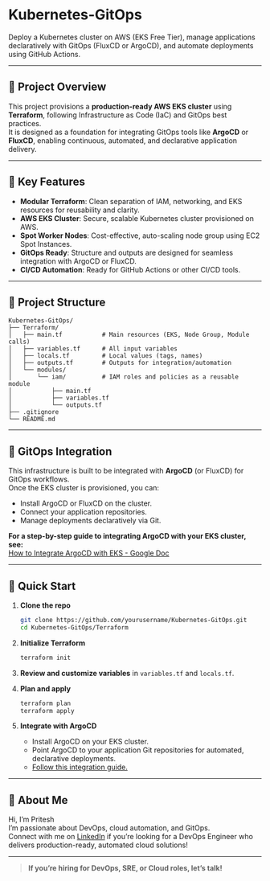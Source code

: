 # Kubernetes-GitOps

Deploy a Kubernetes cluster on AWS (EKS Free Tier), manage applications declaratively with GitOps (FluxCD or ArgoCD), and automate deployments using GitHub Actions.

---

## 🌟 Project Overview

This project provisions a **production-ready AWS EKS cluster** using **Terraform**, following Infrastructure as Code (IaC) and GitOps best practices.  
It is designed as a foundation for integrating GitOps tools like **ArgoCD** or **FluxCD**, enabling continuous, automated, and declarative application delivery.

---

## 🚀 Key Features

- **Modular Terraform**: Clean separation of IAM, networking, and EKS resources for reusability and clarity.
- **AWS EKS Cluster**: Secure, scalable Kubernetes cluster provisioned on AWS.
- **Spot Worker Nodes**: Cost-effective, auto-scaling node group using EC2 Spot Instances.
- **GitOps Ready**: Structure and outputs are designed for seamless integration with ArgoCD or FluxCD.
- **CI/CD Automation**: Ready for GitHub Actions or other CI/CD tools.

---

## 📁 Project Structure

```
Kubernetes-GitOps/
├── Terraform/
│   ├── main.tf           # Main resources (EKS, Node Group, Module calls)
│   ├── variables.tf      # All input variables
│   ├── locals.tf         # Local values (tags, names)
│   ├── outputs.tf        # Outputs for integration/automation
│   └── modules/
│       └── iam/          # IAM roles and policies as a reusable module
│           ├── main.tf
│           ├── variables.tf
│           └── outputs.tf
├── .gitignore
└── README.md
```

---

## 🔗 GitOps Integration

This infrastructure is built to be integrated with **ArgoCD** (or FluxCD) for GitOps workflows.  
Once the EKS cluster is provisioned, you can:

- Install ArgoCD or FluxCD on the cluster.
- Connect your application repositories.
- Manage deployments declaratively via Git.

**For a step-by-step guide to integrating ArgoCD with your EKS cluster, see:**  
[How to Integrate ArgoCD with EKS - Google Doc](https://docs.google.com/document/d/1sPCVpfW4xWJmXVsx_Ten_Fh_Bs_pasBcN2K5FZU9J4w/edit?usp=sharing)

---

## 🚦 Quick Start

1. **Clone the repo**
   ```sh
   git clone https://github.com/yourusername/Kubernetes-GitOps.git
   cd Kubernetes-GitOps/Terraform
   ```

2. **Initialize Terraform**
   ```sh
   terraform init
   ```

3. **Review and customize variables** in `variables.tf` and `locals.tf`.

4. **Plan and apply**
   ```sh
   terraform plan
   terraform apply
   ```

5. **Integrate with ArgoCD**
   - Install ArgoCD on your EKS cluster.
   - Point ArgoCD to your application Git repositories for automated, declarative deployments.
   - [Follow this integration guide.](https://docs.google.com/document/d/1sPCVpfW4xWJmXVsx_Ten_Fh_Bs_pasBcN2K5FZU9J4w/edit?usp=sharing)

---

## 👋 About Me

Hi, I’m Pritesh  
I’m passionate about DevOps, cloud automation, and GitOps.  
Connect with me on [LinkedIn](www.linkedin.com/in/pritesh-dusara-52709953) if you’re looking for a DevOps Engineer who delivers production-ready, automated cloud solutions!

---

> **If you’re hiring for DevOps, SRE, or Cloud roles, let’s talk!**
